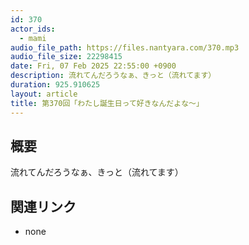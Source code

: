 ```yaml
---
id: 370
actor_ids:
  - mami
audio_file_path: https://files.nantyara.com/370.mp3
audio_file_size: 22298415
date: Fri, 07 Feb 2025 22:55:00 +0900
description: 流れてんだろうなぁ、きっと（流れてます）
duration: 925.910625
layout: article
title: 第370回「わたし誕生日って好きなんだよな〜」
---
```

## 概要

流れてんだろうなぁ、きっと（流れてます）

## 関連リンク

* none

